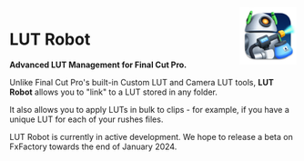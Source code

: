 <style>
    @media (max-width: 959px) {
        img.rightLogo {
            display: none !important;
        }
    }
</style>
<img class="rightLogo" src="https://github.com/latenitefilms/LUTRobot/raw/main/docs/static/logo.png" align="right" style="width: 100px !important; height: 100px !important;" />

# LUT Robot

**Advanced LUT Management for Final Cut Pro.**

Unlike Final Cut Pro's built-in Custom LUT and Camera LUT tools, **LUT Robot** allows you to "link" to a LUT stored in any folder.

It also allows you to apply LUTs in bulk to clips - for example, if you have a unique LUT for each of your rushes files.

LUT Robot is currently in active development. We hope to release a beta on FxFactory towards the end of January 2024.